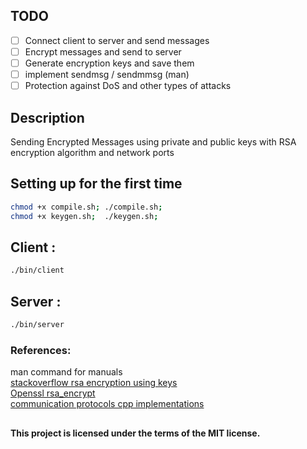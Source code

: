 ## TODO
- [ ] Connect client to server and send messages  
- [ ] Encrypt messages and send to server  
- [ ] Generate encryption keys and save them    
- [ ] implement sendmsg / sendmmsg (man)  
- [ ] Protection against DoS and other types of attacks   

## Description
Sending Encrypted Messages using private and public keys with RSA encryption algorithm and network ports 

## Setting up for the first time
```bash
chmod +x compile.sh; ./compile.sh;  
chmod +x keygen.sh;  ./keygen.sh;  
```
## Client :
```bash
./bin/client
```  
## Server :
```bash
./bin/server  
```
### References:
man command for manuals  
[stackoverflow rsa encryption using keys](https://stackoverflow.com/questions/73631293/how-to-encrypt-a-string-using-openssl-c-library-and-a-public-key-file)  
[Openssl rsa_encrypt](https://github.com/openssl/openssl/blob/master/demos/encrypt/rsa_encrypt.c)  
[communication protocols cpp implementations](https://commschamp.github.io/comms_protocols_cpp/)  
 
##
**This project is licensed under the terms of the MIT license.**  